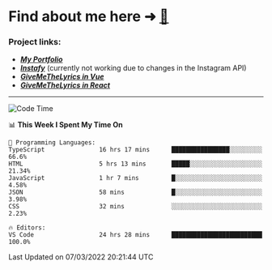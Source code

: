 # Find about me here ➜ [🧑](https://pauabella.dev)

### Project links:
- ***[My Portfolio](https://pauabella.dev)***
- ***[Instafy](https://instafy.me)*** (currently not working due to changes in the Instagram API)
- ***[GiveMeTheLyrics in Vue](https://lyrics.pauabella.dev)***
- ***[GiveMeTheLyrics in React](https://pauabella.dev/GiveMeTheLyrics)***

---
<!--START_SECTION:waka-->
![Code Time](http://img.shields.io/badge/Code%20Time-802%20hrs%2023%20mins-blue)

📊 **This Week I Spent My Time On** 

```text
💬 Programming Languages: 
TypeScript               16 hrs 17 mins      ████████████████░░░░░░░░░   66.6% 
HTML                     5 hrs 13 mins       █████░░░░░░░░░░░░░░░░░░░░   21.34% 
JavaScript               1 hr 7 mins         █░░░░░░░░░░░░░░░░░░░░░░░░   4.58% 
JSON                     58 mins             █░░░░░░░░░░░░░░░░░░░░░░░░   3.98% 
CSS                      32 mins             ░░░░░░░░░░░░░░░░░░░░░░░░░   2.23%

🔥 Editors: 
VS Code                  24 hrs 28 mins      █████████████████████████   100.0%

```


 Last Updated on 07/03/2022 20:21:44 UTC
<!--END_SECTION:waka-->
